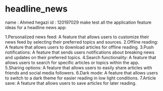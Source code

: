 # headline_news

name : Ahmed hegazi
id : 120197029
make test all the application
feature ideas for a headline news app:

1.Personalized news feed: 
A feature that allows users to customize their news feed by selecting their preferred topics and sources.
2.Offline reading:
A feature that allows users to download articles for offline reading.
3.Push notifications: 
A feature that sends users notifications about breaking news and updates on their preferred topics.
4.Search functionality: 
A feature that allows users to search for specific articles or topics within the app.
5.Sharing options: 
A feature that allows users to easily share articles with friends and social media followers.
6.Dark mode: 
A feature that allows users to switch to a dark theme for easier reading in low light conditions.
7.Article save:
A feature that allows users to save articles for later reading.
